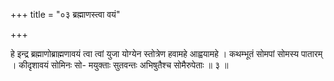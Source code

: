 +++
title = "०३ ब्रह्माणस्त्वा वयं"

+++

हे इन्द्र ब्रह्माणोब्राह्मणावयं त्वा त्वां युजा योग्येन स्तोत्रेण हवामहे आह्वयामहे । कथम्भूतं सोमपां सोमस्य पातारम् । कीदृशावयं सोमिनः सो- मयुक्ताः सुतवन्तः अभिषुतैश्च सोमैरुपेताः ॥ ३ ॥